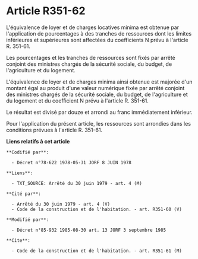 # Article R351-62

L'équivalence de loyer et de charges locatives minima est obtenue par l'application de pourcentages à des tranches de
ressources dont les limites inférieures et supérieures sont affectées du coefficients N prévu à l'article R. 351-61.

Les pourcentages et les tranches de ressources sont fixés par arrêté conjoint des ministres chargés de la sécurité sociale,
du budget, de l'agriculture et du logement.

L'équivalence de loyer et de charges minima ainsi obtenue est majorée d'un montant égal au produit d'une valeur numérique
fixée par arrêté conjoint des ministres chargés de la sécurité sociale, du budget, de l'agriculture et du logement et du
coefficient N prévu à l'article R. 351-61.

Le résultat est divisé par douze et arrondi au franc immédiatement inférieur.

Pour l'application du présent article, les ressources sont arrondies dans les conditions prévues à l'article R. 351-61.

**Liens relatifs à cet article**

	**Codifié par**:

	  - Décret n°78-622 1978-05-31 JORF 8 JUIN 1978

	**Liens**:

	  - TXT_SOURCE: Arrêté du 30 juin 1979 - art. 4 (M)

	**Cité par**:

	  - Arrêté du 30 juin 1979 - art. 4 (V)
	  - Code de la construction et de l'habitation. - art. R351-60 (V)

	**Modifié par**:

	  - Décret n°85-932 1985-08-30 art. 13 JORF 3 septembre 1985

	**Cite**:

	  - Code de la construction et de l'habitation. - art. R351-61 (M)
